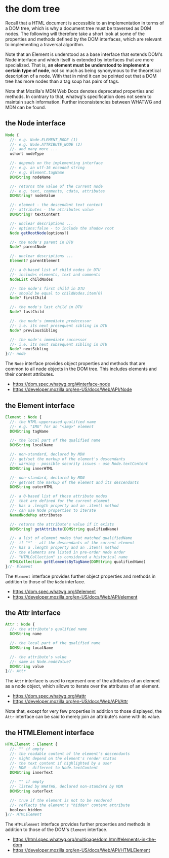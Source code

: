 
<!-- ======================================================================= -->
# the dom tree

Recall that a HTML document is accessible to an implementation in terms of a
DOM tree, which is why a document tree must be traversed as DOM nodes. The
following will therefore take a short look at some of the properties and
methods defined by the DOM interfaces, which are relevant to implementing a
traversal algorithm.

Note that an Element is understood as a base interface that extends DOM's Node
interface and which itself is extended by interfaces that are more specialized.
That is, **an element must be understood to implement a certain type of node**,
not so much as being synonymous to the theoretical description of a node. With
that in mind it can be pointed out that a DOM tree has more nodes than a tag
soup has pairs of tags.

Note that Mozilla's MDN Web Docs denotes deprecated properties and methods.
In contrary to that, whatwg's specification does not seem to maintain such
information. Further inconsistencies between WHATWG and MDN can be found.

<!-- ======================================================================= -->
## the Node interface

```js
Node {
  //- e.g. Node.ELEMENT_NODE (1)
  //- e.g. Node.ATTRIBUTE_NODE (2)
  //- and many more ...
  ushort nodeType

  //- depends on the implementing interface
  //- e.g. an utf-16 encoded string
  //- e.g. Element.tagName
  DOMString nodeName

  //- returns the value of the current node
  //- e.g. text, comments, cdata, attributes
  DOMString? nodeValue

  //- element - the descendant text content
  //- attributes - the attributes value
  DOMString? textContent

  //- unclear descriptions ...
  //- options:false - to include the shadow root
  Node getRootNode(options?)

  //- the node's parent in DTU
  Node? parentNode

  //- unclear descriptions ...
  Element? parentElement

  //- a 0-based list of child nodes in DTU
  //- includes elements, text and comments
  NodeList childNodes

  //- the node's first child in DTU
  //- should be equal to childNodes.item(0)
  Node? firstChild

  //- the node's last child in DTU
  Node? lastChild

  //- the node's immediate predecessor
  //- i.e. its next presequent sibling in DTU
  Node? previousSibling

  //- the node's immediate successor
  //- i.e. its next subsequent sibling in DTU
  Node? nextSibling
}//- node
```

The `Node` interface provides object properties and methods that are common
to all node objects in the DOM tree. This includes elements and their content
attributes.

- https://dom.spec.whatwg.org/#interface-node
- https://developer.mozilla.org/en-US/docs/Web/API/Node

<!-- ======================================================================= -->
## the Element interface

```js
Element : Node {
  //- the HTML-uppercased qualified name
  //- e.g. "IMG" for an "<img>" element
  DOMString tagName

  //- the local part of the qualified name
  DOMString localName

  //- non-standard, declared by MDN
  //- get/set the markup of the element's descendants
  //- warning - possible security issues - use Node.textContent
  DOMString innerHTML

  //- non-standard, declared by MDN
  //- get/set the markup of the element and its descendants
  DOMString outerHTML

  //- a 0-based list of those attribute nodes
  //  that are defined for the current element
  //- has a .length property and an .item() method
  //- can use Node properties to iterate
  NamedNodeMap attributes

  //- returns the attribute's value if it exists
  DOMString? getAttribute(DOMString qualifiedName)

  //- a list of element nodes that matched qualifiedName
  //- if "*" - all the descendants of the current element
  //- has a .length property and an .item() method
  //- the elements are listed in pre-order node order
  //- "HTMLCollection" is considered a historical name
  HTMLCollection getElementsByTagName(DOMString qualifiedName)
}//- Element
```

The `Element` interface provides further object properties and methods in
addition to those of the `Node` interface.

- https://dom.spec.whatwg.org/#element
- https://developer.mozilla.org/en-US/docs/Web/API/element

<!-- ======================================================================= -->
## the Attr interface

```js
Attr : Node {
  //- the attribute's qualified name
  DOMString name

  //- the local part of the qualified name
  DOMString localName

  //- the attribute's value
  //- same as Node.nodeValue?
  DOMString value
}//- Attr
```

The `Attr` interface is used to represent one of the attributes of an element
as a node object, which allows to iterate over the attributes of an element.

- https://dom.spec.whatwg.org/#attr
- https://developer.mozilla.org/en-US/docs/Web/API/Attr

Note that, except for very few properties in addition to those displayed, the
`Attr` interface can be said to merely join an attribute's name with its value.

<!-- ======================================================================= -->
## the HTMLElement interface

```js
HTMLElement : Element {
  //- "" if empty
  //- the readable content of the element's descendants
  //- might depend on the element's render status
  //- the text content if highlighted by a user
  //- MDN - different to Node.textContent
  DOMString innerText

  //- "" if empty
  //- listed by WHATWG, declared non-standard by MDN
  DOMString outerText

  //- true if the element is not to be rendered
  //- reflects the element's "hidden" content attribute
  boolean hidden
}//- HTMLElement
```

The `HTMLElement` interface provides further properties and methods in addition
to those of the DOM's `Element` interface.

- https://html.spec.whatwg.org/multipage/dom.html#elements-in-the-dom
- https://developer.mozilla.org/en-US/docs/Web/API/HTMLElement
